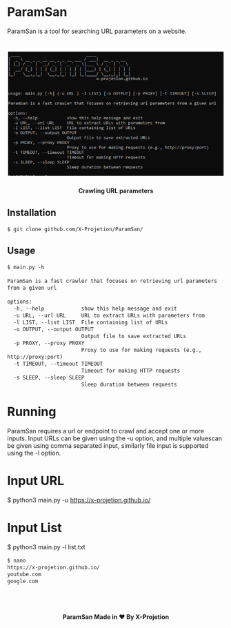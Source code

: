 # ParamSan
ParamSan is a tool for searching URL parameters on a website.

<h1 align="center">
  <img src="paramsan.png" alt="paramsan" width="500px">
  <br>
</h1>

<h4 align="center">Crawling URL parameters</h4>

## Installation
```
$ git clone github.com/X-Projetion/ParamSan/
```

## Usage

```
$ main.py -h

ParamSan is a fast crawler that focuses on retrieving url parameters from a given url

options:
  -h, --help            show this help message and exit
  -u URL, --url URL     URL to extract URLs with parameters from
  -l LIST, --list LIST  File containing list of URLs
  -o OUTPUT, --output OUTPUT
                        Output file to save extracted URLs
  -p PROXY, --proxy PROXY
                        Proxy to use for making requests (e.g., http://proxy:port)
  -t TIMEOUT, --timeout TIMEOUT
                        Timeout for making HTTP requests
  -s SLEEP, --sleep SLEEP
                        Sleep duration between requests
```

# Running
ParamSan requires a url or endpoint to crawl and accept one or more inputs.
Input URLs can be given using the -u option, and multiple values ​​can be given using comma separated input, similarly file input is supported using the -l option.

# Input URL

$ python3 main.py -u https://x-projetion.github.io/

# Input List 
$ python3 main.py -l list.txt

```
$ nano
https://x-projetion.github.io/
youtube.com
google.com
```
<br><br>
<h4 align="center">ParamSan Made in ❤️ By X-Projetion</h4>
